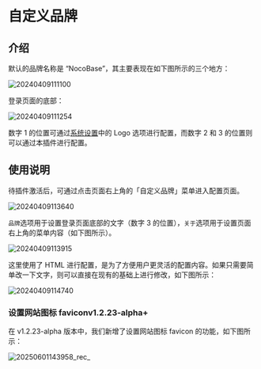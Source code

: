 # 自定义品牌

<PluginInfo commercial="true" name="custom-brand"></PluginInfo>

## 介绍

默认的品牌名称是 “NocoBase”，其主要表现在如下图所示的三个地方：

![20240409111100](https://static-docs.nocobase.com/20240409111100.png)

登录页面的底部：

![20240409111254](https://static-docs.nocobase.com/20240409111254.png)

数字 1 的位置可通过[系统设置](/handbook/system-settings)中的 Logo 选项进行配置，而数字 2 和 3 的位置则可以通过本插件进行配置。

## 使用说明

待插件激活后，可通过点击页面右上角的「自定义品牌」菜单进入配置页面。

![20240409113640](https://static-docs.nocobase.com/20240409113640.png)

`品牌`选项用于设置登录页面底部的文字（数字 3 的位置），`关于`选项用于设置页面右上角的菜单内容（如下图所示）。

![20240409113915](https://static-docs.nocobase.com/20240409113915.png)

这里使用了 HTML 进行配置，是为了方便用户更灵活的配置内容。如果只需要简单改一下文字，则可以直接在现有的基础上进行修改，如下图所示：

![20240409114740](https://static-docs.nocobase.com/20240409114740.png)

### 设置网站图标 favicon<Badge>v1.2.23-alpha+</Badge>

在 v1.2.23-alpha 版本中，我们新增了设置网站图标 favicon 的功能，如下图所示：

![20250601143958_rec_](https://static-docs.nocobase.com/20250601143958_rec_.gif)
